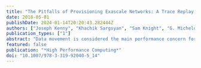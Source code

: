 ```yaml
---
title: "The Pitfalls of Provisioning Exascale Networks: A Trace Replay Analysis for Understanding Communication Performance"
date: 2018-05-01
publishDate: 2024-01-14T20:20:43.282444Z
authors: ["Joseph Kenny", "Khachik Sargsyan", "Sam Knight", "G. Michelogiannakis", "Jeremiah Wilke"]
publication_types: ["1"]
abstract: "Data movement is considered the main performance concern for exascale, including both on-node memory and off-node network communication. Indeed, many application traces show significant time spent in MPI calls, potentially indicating that faster networks must be provisioned for scalability. However, equating MPI times with network communication delays ignores synchronization delays and software overheads independent of network hardware. Using point-to-point protocol details, we explore the decomposition of MPI time into communication, synchronization and software stack components using architecture simulation. Detailed validation using Bayesian inference is used to identify the sensitivity of performance to specific latency/bandwidth parameters for different network protocols and to quantify associated uncertainties. The inference combined with trace replay shows that synchronization and MPI software stack overhead are at least as important as the network itself in determining time spent in communication routines."
featured: false
publication: "*High Performance Computing*"
doi: "10.1007/978-3-319-92040-5_14"
---
```


